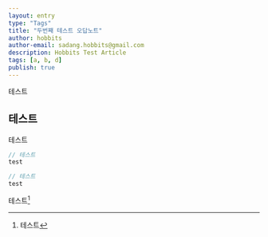 ```yaml
---
layout: entry
type: "Tags"
title: "두번째 테스트 오답노트"
author: hobbits
author-email: sadang.hobbits@gmail.com
description: Hobbits Test Article
tags: [a, b, d]
publish: true
---
```


테스트


## 테스트

테스트

```javascript
// 테스트
test
```

```java
// 테스트
test
```
테스트[^1]


[^1]: 테스트